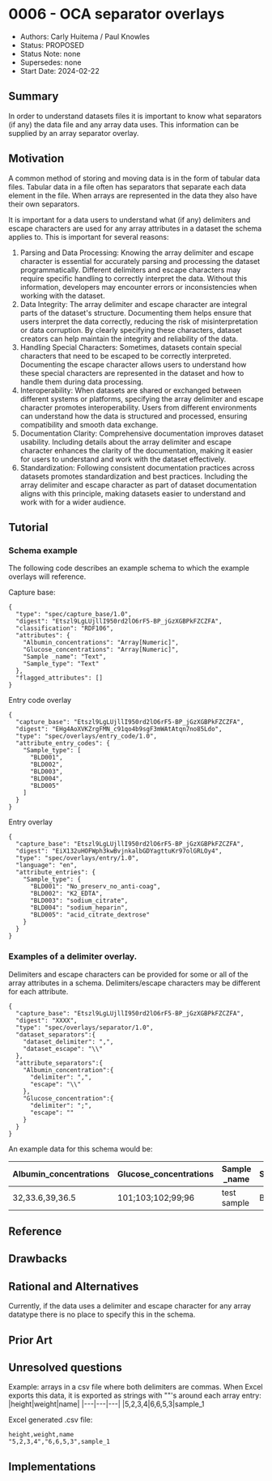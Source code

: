 # 0006 - OCA separator overlays
- Authors: Carly Huitema / Paul Knowles
- Status: PROPOSED
- Status Note: none
- Supersedes: none
- Start Date: 2024-02-22

## Summary
In order to understand datasets files it is important to know what separators (if any) the data file and any array data uses. This information can be supplied by an array separator overlay.

## Motivation
A common method of storing and moving data is in the form of tabular data files. Tabular data in a file often has separators that separate each data element in the file. When arrays are represented in the data they also have their own separators.

It is important for a data users to understand what (if any) delimiters and escape characters are used for any array attributes in a dataset the schema applies to. This is important for several reasons:

1. Parsing and Data Processing: Knowing the array delimiter and escape character is essential for accurately parsing and processing the dataset programmatically. Different delimiters and escape characters may require specific handling to correctly interpret the data. Without this information, developers may encounter errors or inconsistencies when working with the dataset.
2. Data Integrity: The array delimiter and escape character are integral parts of the dataset's structure. Documenting them helps ensure that users interpret the data correctly, reducing the risk of misinterpretation or data corruption. By clearly specifying these characters, dataset creators can help maintain the integrity and reliability of the data.
3. Handling Special Characters: Sometimes, datasets contain special characters that need to be escaped to be correctly interpreted. Documenting the escape character allows users to understand how these special characters are represented in the dataset and how to handle them during data processing.
4. Interoperability: When datasets are shared or exchanged between different systems or platforms, specifying the array delimiter and escape character promotes interoperability. Users from different environments can understand how the data is structured and processed, ensuring compatibility and smooth data exchange.
5. Documentation Clarity: Comprehensive documentation improves dataset usability. Including details about the array delimiter and escape character enhances the clarity of the documentation, making it easier for users to understand and work with the dataset effectively.
6. Standardization: Following consistent documentation practices across datasets promotes standardization and best practices. Including the array delimiter and escape character as part of dataset documentation aligns with this principle, making datasets easier to understand and work with for a wider audience.

## Tutorial

### Schema example

The following code describes an example schema to which the example overlays will reference.

Capture base:
```
{
  "type": "spec/capture_base/1.0",
  "digest": "Etszl9LgLUjllI950rd2lO6rF5-BP_jGzXGBPkFZCZFA",
  "classification": "RDF106",
  "attributes": {
    "Albumin_concentrations": "Array[Numeric]",
    "Glucose_concentrations": "Array[Numeric]",
    "Sample _name": "Text",
    "Sample_type": "Text"
  },
  "flagged_attributes": []
}
```
Entry code overlay
```
{
  "capture_base": "Etszl9LgLUjllI950rd2lO6rF5-BP_jGzXGBPkFZCZFA",
  "digest": "EHg4AoXVKZrgFMN_c91qo4b9sgF3mWAtAtqn7no85Ldo",
  "type": "spec/overlays/entry_code/1.0",
  "attribute_entry_codes": {
    "Sample_type": [
      "BLD001",
      "BLD002",
      "BLD003",
      "BLD004",
      "BLD005"
    ]
  }
}
```
Entry overlay
```
{
  "capture_base": "Etszl9LgLUjllI950rd2lO6rF5-BP_jGzXGBPkFZCZFA",
  "digest": "EiX132uHOFWph3kwBvjnkalbGDYagttuKr97olGRLOy4",
  "type": "spec/overlays/entry/1.0",
  "language": "en",
  "attribute_entries": {
    "Sample_type": {
      "BLD001": "No_preserv_no_anti-coag",
      "BLD002": "K2_EDTA",
      "BLD003": "sodium_citrate",
      "BLD004": "sodium_heparin",
      "BLD005": "acid_citrate_dextrose"
    }
  }
}
```
### Examples of a delimiter overlay.
Delimiters and escape characters can be provided for some or all of the array attributes in a schema. Delimiters/escape characters may be different for each attribute.
```
{
  "capture_base": "Etszl9LgLUjllI950rd2lO6rF5-BP_jGzXGBPkFZCZFA",
  "digest": "XXXX",
  "type": "spec/overlays/separator/1.0",
  "dataset_separators":{
    "dataset_delimiter": ",",
    "dataset_escape": "\\"
  },
  "attribute_separators":{
    "Albumin_concentration":{
      "delimiter": ",",
      "escape": "\\"
    },
    "Glucose_concentration":{
      "delimiter": ";",
      "escape": ""
    }
  }
}
```
An example data for this schema would be:

|Albumin_concentrations|Glucose_concentrations|Sample _name|Sample_type|
|---|---|---|---|
|32,33.6,39,36.5|101;103;102;99;96|test sample|BLD001|

## Reference


## Drawbacks


## Rational and Alternatives
Currently, if the data uses a delimiter and escape character for any array datatype there is no place to specify this in the schema.

## Prior Art


## Unresolved questions
Example: arrays in a csv file where both delimiters are commas.
When Excel exports this data, it is exported as strings with ""'s around each array entry: 
|height|weight|name|
|---|---|---|
|5,2,3,4|6,6,5,3|sample_1

Excel generated .csv file:
```
height,weight,name
"5,2,3,4","6,6,5,3",sample_1
```

## Implementations


